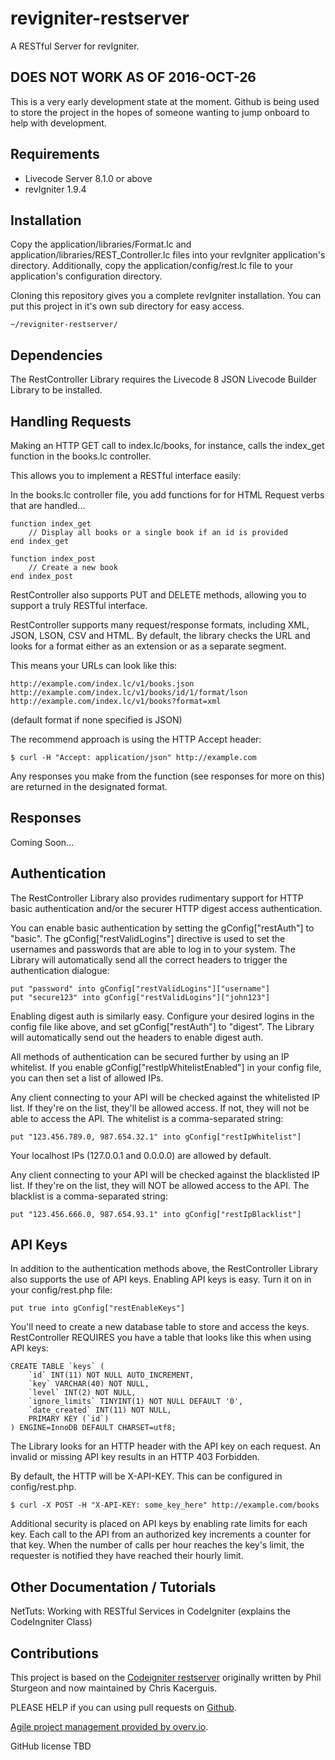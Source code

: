 # revigniter-restserver
A RESTful Server for revIgniter.

## DOES NOT WORK AS OF 2016-OCT-26
This is a very early development state at the moment. Github is being used to store the project in the hopes of someone wanting to jump onboard to help with development.

## Requirements
  * Livecode Server 8.1.0 or above
  * revIgniter 1.9.4


## Installation

Copy the application/libraries/Format.lc and application/libraries/REST_Controller.lc files into your revIgniter application's directory. Additionally, copy the application/config/rest.lc file to your application's configuration directory.

Cloning this repository gives you a complete revIgniter installation. You can put this project in it's own sub directory for easy access.
```
~/revigniter-restserver/
```

## Dependencies

The RestController Library requires the Livecode 8 JSON Livecode Builder Library to be installed.

## Handling Requests

Making an HTTP GET call to index.lc/books, for instance, calls the index_get function in the books.lc controller.

This allows you to implement a RESTful interface easily:

In the books.lc controller file, you add functions for for HTML Request verbs that are handled...

```
function index_get
    // Display all books or a single book if an id is provided
end index_get

function index_post
    // Create a new book
end index_post
```

RestController also supports PUT and DELETE methods, allowing you to support a truly RESTful interface.

RestController supports many request/response formats, including XML, JSON, LSON, CSV and HTML. By default, the library checks the URL and looks for a format either as an extension or as a separate segment.

This means your URLs can look like this:

```
http://example.com/index.lc/v1/books.json
http://example.com/index.lc/v1/books/id/1/format/lson
http://example.com/index.lc/v1/books?format=xml
```
(default format if none specified is JSON)


The recommend approach is using the HTTP Accept header:

```
$ curl -H "Accept: application/json" http://example.com
```
Any responses you make from the function (see responses for more on this) are returned in the designated format.

## Responses

Coming Soon...

## Authentication

The RestController Library also provides rudimentary support for HTTP basic authentication and/or the securer HTTP digest access authentication.

You can enable basic authentication by setting the gConfig["restAuth"] to "basic". The gConfig["restValidLogins"] directive is used to set the usernames and passwords that are able to log in to your system. The Library will automatically send all the correct headers to trigger the authentication dialogue:
```
put "password" into gConfig["restValidLogins"]["username"]
put "secure123" into gConfig["restValidLogins"]["john123"]
```
Enabling digest auth is similarly easy. Configure your desired logins in the config file like above, and set gConfig["restAuth"] to "digest". The Library will automatically send out the headers to enable digest auth.

All methods of authentication can be secured further by using an IP whitelist. If you enable gConfig["restIpWhitelistEnabled"] in your config file, you can then set a list of allowed IPs.

Any client connecting to your API will be checked against the whitelisted IP list. If they're on the list, they'll be allowed access. If not, they will not be able to access the API. The whitelist is a comma-separated string:
```
put "123.456.789.0, 987.654.32.1" into gConfig["restIpWhitelist"]
```
Your localhost IPs (127.0.0.1 and 0.0.0.0) are allowed by default.

Any client connecting to your API will be checked against the blacklisted IP list. If they're on the list, they will NOT be allowed access to the API. The blacklist is a comma-separated string:
```
put "123.456.666.0, 987.654.93.1" into gConfig["restIpBlacklist"]
```

## API Keys

In addition to the authentication methods above, the RestController Library also supports the use of API keys. Enabling API keys is easy. Turn it on in your config/rest.php file:
```
put true into gConfig["restEnableKeys"]
```
You'll need to create a new database table to store and access the keys. RestController REQUIRES you have a table that looks like this when using API keys:
```
CREATE TABLE `keys` (
    `id` INT(11) NOT NULL AUTO_INCREMENT,
    `key` VARCHAR(40) NOT NULL,
    `level` INT(2) NOT NULL,
    `ignore_limits` TINYINT(1) NOT NULL DEFAULT '0',
    `date_created` INT(11) NOT NULL,
    PRIMARY KEY (`id`)
) ENGINE=InnoDB DEFAULT CHARSET=utf8;
```
The Library looks for an HTTP header with the API key on each request. An invalid or missing API key results in an HTTP 403 Forbidden.

By default, the HTTP will be X-API-KEY. This can be configured in config/rest.php.
```
$ curl -X POST -H "X-API-KEY: some_key_here" http://example.com/books
```

Additional security is placed on API keys by enabling rate limits for each key. Each call to the API from an authorized key increments a counter for that key. When the number of calls per hour reaches the key's limit, the requester is notified they have reached their hourly limit.
 
## Other Documentation / Tutorials

NetTuts: Working with RESTful Services in CodeIgniter (explains the CodeIngniter Class)

## Contributions

This project is based on the [Codeigniter restserver](https://github.com/chriskacerguis/codeigniter-restserver) originally written by Phil Sturgeon and now maintained by Chris Kacerguis.

PLEASE HELP if you can using pull requests on [Github](https://github.com/bhall2001/revigniter-restserver).

[Agile project management provided by overv.io](https://overv.io/bhall2001/revigniter-restserver/).

GitHub license
TBD